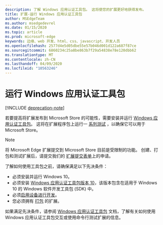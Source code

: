 ```yaml
---
description: 了解 Windows 应用认证工具包。 这将使您的扩展更好地获得发布。
title: 扩展-运行 Windows 应用认证工具包
author: MSEdgeTeam
ms.author: msedgedevrel
ms.date: 01/15/2020
ms.topic: article
ms.prod: microsoft-edge
keywords: 边缘、web 开发、html、css、javascript、开发人员
ms.openlocfilehash: 2577d4e5d05dbe55e57b046d001d122a687f87ce
ms.sourcegitcommit: 6860234c25a8be863b7f29a54838e78e120dbb62
ms.translationtype: MT
ms.contentlocale: zh-CN
ms.lasthandoff: 04/09/2020
ms.locfileid: "10563246"
---
```

# 运行 Windows 应用认证工具包  

[!INCLUDE [deprecation-note](../../includes/deprecation-note.md)]  

若要提高将扩展发布到 Microsoft Store 的可能性，需要安装并运行 [Windows 应用认证工具包](https://go.microsoft.com/fwlink/p/?LinkID=309666)。
这将在扩展程序包上运行一 [系列测试](https://docs.microsoft.com/windows/uwp/debug-test-perf/windows-app-certification-kit-tests) ，以确保它可以用于 Microsoft Store。

> [!NOTE]
> 将 Microsoft Edge 扩展提交到 Microsoft Store 目前是受限制的功能。 创建、打包和测试扩展后，请提交我们的 [扩展提交表单](https://aka.ms/extension-request)上的申请。

了解如何使用工具包之前，请确保满足以下先决条件： 

- 必须安装并运行 Windows 10。
- 必须安装 [Windows 应用认证工具包版本 10](https://go.microsoft.com/fwlink/p/?LinkID=309666)，该版本包含在适用于 Windows 10 的 Windows 软件开发工具包 (SDK) 中。
- 必须[启用设备进行开发](https://docs.microsoft.com/windows/uwp/get-started/enable-your-device-for-development)。
- 您必须拥有 [打包](../packaging.md) 的扩展。


如果满足先决条件，请参阅 [Windows 应用认证工具包](https://docs.microsoft.com/windows/uwp/debug-test-perf/windows-app-certification-kit#validate-your-windows-app-using-the-windows-app-certification-kit-interactively) 文档，了解有关如何使用 Windows 应用认证工具包交互或使用命令行测试扩展的信息。
